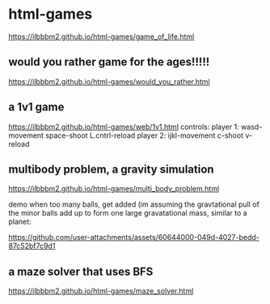 # html-games
https://ilbbbm2.github.io/html-games/game_of_life.html
## would you rather game for the ages!!!!!
https://ilbbbm2.github.io/html-games/would_you_rather.html

## a 1v1 game
https://ilbbbm2.github.io/html-games/web/1v1.html
controls: player 1: wasd-movement
                    space-shoot
                    L.cntrl-reload
          player 2: ijkl-movement
                    c-shoot
                    v-reload


## multibody problem, a gravity simulation
https://ilbbbm2.github.io/html-games/multi_body_problem.html

demo when too many balls, get added (im assuming the gravtational pull of the minor balls add up to form one large gravatational mass, similar to a planet:

https://github.com/user-attachments/assets/60644000-049d-4027-bedd-87c52bf7c9d1


## a maze solver that uses BFS
https://ilbbbm2.github.io/html-games/maze_solver.html
